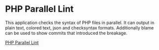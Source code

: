 # PHP Parallel Lint

This application checks the syntax of PHP files in parallel. It can output in 
plain text, colored text, json and checksyntax formats. Additionally blame can 
be used to show commits that introduced the breakage.

[PHP Parallel Lint](https://github.com/php-parallel-lint/PHP-Parallel-Lint)
